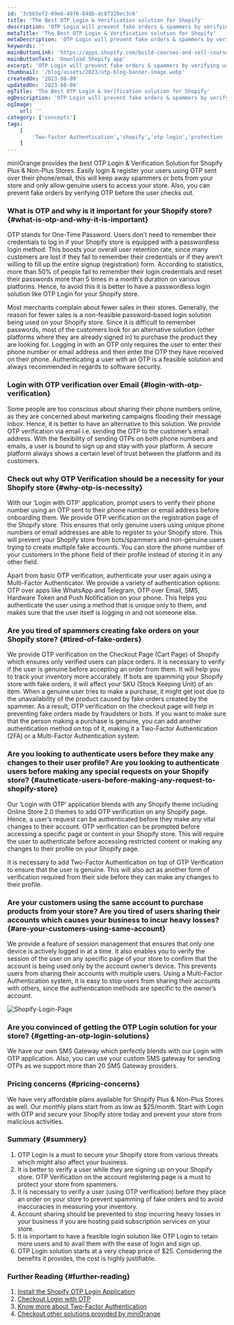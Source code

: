 ```yaml
---
id: '3cbb5ef2-69e6-4976-848b-dc87320ec3c6'
title: 'The Best OTP Login & Verification solution for Shopify'
description: 'OTP Login will prevent fake orders & spammers by verifying users with OTP sent on their phone/email at user registration & before checkout on Shopify Store.'
metaTitle: 'The Best OTP Login & Verification solution for Shopify'
metaDescription: 'OTP Login will prevent fake orders & spammers by verifying users with OTP sent on their phone/email at user registration & before checkout on Shopify Store.'
keywords: ''
mainButtonLink: 'https://apps.shopify.com/build-courses-and-sell-courses-on-store'
mainButtonText: 'Download Shopify app'
excerpt: 'OTP Login will prevent fake orders & spammers by verifying users with OTP sent on their phone/email at user registration & before checkout on Shopify Store.'
thumbnail: '/blog/assets/2023/otp-blog-banner-image.webp'
createdOn: '2023-08-09'
updatedOn: '2023-08-09'
ogTitle: 'The Best OTP Login & Verification solution for Shopify'
ogDescription: 'OTP Login will prevent fake orders & spammers by verifying users with OTP sent on their phone/email at user registration & before checkout on Shopify Store.'
ogImage:
    url: ''
category: ['concepts']
tags:
    [
		'Two-factor Authentication','shopify','otp login','protection from','spammers','Passwordless','Authentication','otp verification','SSO','Single Sign-On','MFA','2FA'
    ]
---
```


miniOrange provides the best OTP Login & Verification Solution for Shopify Plus & Non-Plus Stores. Easily login & register your users using OTP sent over their phone/email, this will keep away spammers or bots from your store and only allow genuine users to access your store. Also, you can prevent fake orders by verifying OTP before the user checks out.

### What is OTP and why is it important for your Shopify store? {#what-is-otp-and-why-it-is-important}

OTP stands for One-Time Password. Users don’t need to remember their credentials to log in if your Shopify store is equipped with a passwordless login method. This boosts your overall user retention rate, since many customers are lost if they fail to remember their credentials or if they aren’t willing to fill up the entire signup (registration) form. According to statistics, more than 50% of people fail to remember their login credentials and reset their passwords more than 5 times in a month’s duration on various platforms. Hence, to avoid this it is better to have a passwordless login solution like OTP Login for your Shopify store.

Most merchants complain about fewer sales in their stores. Generally, the reason for fewer sales is a non-feasible password-based login solution being used on your Shopify store. Since it is difficult to remember passwords, most of the customers look for an alternative solution (other platforms where they are already signed in) to purchase the product they are looking for. Logging in with an OTP only requires the user to enter their phone number or email address and then enter the OTP they have received on their phone. Authenticating a user with an OTP is a feasible solution and always recommended in regards to software security.

### Login with OTP verification over Email {#login-with-otp-verification}

Some people are too conscious about sharing their phone numbers online, as they are concerned about marketing campaigns flooding their message inbox. Hence, it is better to have an alternative to this solution. We provide OTP verification via email i.e. sending the OTP to the customer’s email address. With the flexibility of sending OTPs on both phone numbers and emails, a user is bound to sign up and stay with your platform. A secure platform always shows a certain level of trust between the platform and its customers.

### Check out why OTP Verification should be a necessity for your Shopify store {#why-otp-is-necessity}
With our ‘Login with OTP’ application, prompt users to verify their phone number using an OTP sent to their phone number or email address before onboarding them. We provide OTP verification on the registration page of the Shopify store. This ensures that only genuine users using unique phone numbers or email addresses are able to register to your Shopify store. This will prevent your Shopify store from bots/spammers and non-genuine users trying to create multiple fake accounts. You can store the phone number of your customers in the phone field of their profile instead of storing it in any other field.

Apart from basic OTP verification, authenticate your user again using a Multi-Factor Authenticator. We provide a variety of authentication options: OTP over apps like WhatsApp and Telegram, OTP over Email, SMS, Hardware Token and Push Notification on your phone. This helps you authenticate the user using a method that is unique only to them, and makes sure that the user itself is logging in and not someone else.

### Are you tired of spammers creating fake orders on your Shopify store? {#tired-of-fake-orders}

We provide OTP verification on the Checkout Page (Cart Page) of Shopify which ensures only verified users can place orders. It is necessary to verify if the user is genuine before accepting an order from them. It will help you to track your inventory more accurately. If bots are spamming your Shopify store with fake orders, it will affect your SKU (Stock Keeping Unit) of an item. When a genuine user tries to make a purchase, it might get lost due to the unavailability of the product caused by fake orders created by the spammer. As a result, OTP verification on the checkout page will help in preventing fake orders made by fraudsters or bots. If you want to make sure that the person making a purchase is genuine, you can add another authentication method on top of it, making it a Two-Factor Authentication (2FA) or a Multi-Factor Authentication system.

### Are you looking to authenticate users before they make any changes to their user profile? Are you looking to authenticate users before making any special requests on your Shopify store? {#autneticate-users-before-making-any-request-to-shopify-store}
Our ‘Login with OTP’ application blends with any Shopify theme including Online Store 2.0 themes to add OTP verification on any Shopify page. Hence, a user’s request can be authenticated before they make any vital changes to their account. OTP verification can be prompted before accessing a specific page or content in your Shopify store. This will require the user to authenticate before accessing restricted content or making any changes to their profile on your Shopify page.

It is necessary to add Two-Factor Authentication on top of OTP Verification to ensure that the user is genuine. This will also act as another form of verification required from their side before they can make any changes to their profile.

### Are your customers using the same account to purchase products from your store? Are you tired of users sharing their accounts which causes your business to incur heavy losses? {#are-your-customers-using-same-account}

We provide a feature of session management that ensures that only one device is actively logged in at a time. It also enables you to verify the session of the user on any specific page of your store to confirm that the account is being used only by the account owner’s device. This prevents users from sharing their accounts with multiple users. Using a Multi-Factor Authentication system, it is easy to stop users from sharing their accounts with others, since the authentication methods are specific to the owner’s account.

![Shopify-Login-Page](/blog/assets/2023/otp-blog-image-otp-idea.webp)

### Are you convinced of getting the OTP Login solution for your store? {#getting-an-otp-login-solutions}
We have our own SMS Gateway which perfectly blends with our Login with OTP application. Also, you can use your custom SMS gateway for sending OTPs as we support more than 20 SMS Gateway providers.

### Pricing concerns {#pricing-concerns}
We have very affordable plans available for Shopify Plus & Non-Plus Stores as well. Our monthly plans start from as low as $25/month. Start with Login with OTP and secure your Shopify store today and prevent your store from malicious activities.

### Summary {#summery}
1. OTP Login is a must to secure your Shopify store from various threats which might also affect your business.
2. It is better to verify a user while they are signing up on your Shopify store. OTP Verification on the account registering page is a must to protect your store from spammers.
3. It is necessary to verify a user (using OTP verification) before they place an order on your store to prevent spamming of fake orders and to avoid inaccuracies in measuring your inventory.
4. Account sharing should be prevented to stop incurring heavy losses in your business if you are hosting paid subscription services on your store.
5. It is important to have a feasible login solution like OTP Login to retain more users and to avail them with the ease of login and sign up.
6. OTP Login solution starts at a very cheap price of $25. Considering the benefits it provides, the cost is highly justifiable.

### Further Reading {#further-reading}
1. [Install the Shopify OTP Login Application](https://apps.shopify.com/2-factor-authentication-and-passwordless-login)
2. [Checkout Login with OTP](https://plugins.miniorange.com/login-with-otp-into-shopify)
3. [Know more about Two-Factor Authentication](https://blog.miniorange.com/2fa-security/)
4. [Checkout other solutions provided by miniOrange](http://miniorange.com/)